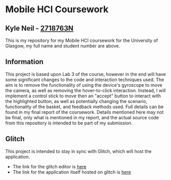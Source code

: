 # Mobile HCI Coursework

## Kyle Neil - [2718763N](mailto:2718763n@student.gla.ac.uk)

This is my repository for my Mobile HCI coursework for the University of Glasgow, my full name and student number are above.

## Information

This project is based upon Lab 3 of the course, however in the end will have some significant changes to the code and interaction techniques used. The aim is to remove the functionality of using the device's gyroscope to move the camera, as well as removing the hover-to-click interaction. Instead, I will implement a control stick to move then an "accept" button to interact with the highlighted button, as well as potentially changing the scenario, functionality of the basket, and feedback methods used. Full details can be found in my final report of the coursework. Details mentioned here may not be final, only what is mentioned in my report, and the actual source code from this repository is intended to be part of my submission.

## Glitch

This project is intended to stay in sync with Glitch, which will host the application.
- The link for the glitch editor is [here](https://glitch.com/edit/#!/mhci-coursework-2718763n)
- The link for the application itself hosted on glitch is [here](https://mhci-coursework-2718763n.glitch.me/)

